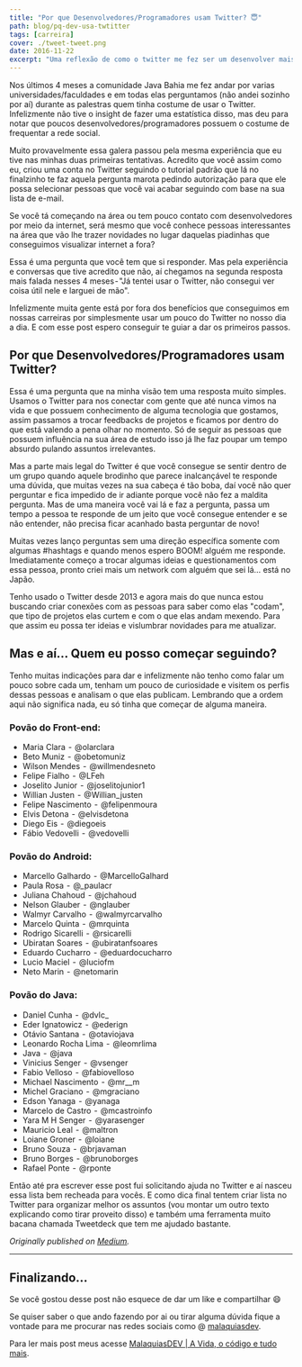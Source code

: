 ```yaml
---
title: "Por que Desenvolvedores/Programadores usam Twitter? 😇"
path: blog/pq-dev-usa-twtitter
tags: [carreira]
cover: ./tweet-tweet.png
date: 2016-11-22
excerpt: "Uma reflexão de como o twitter me fez ser um desenvolver mais engajado com a tecnologia"
---
```


Nos últimos 4 meses a comunidade Java Bahia me fez andar por varias universidades/faculdades e em todas elas perguntamos (não andei sozinho por aí) durante as palestras quem tinha costume de usar o Twitter. Infelizmente não tive o insight de fazer uma estatística disso, mas deu para notar que poucos desenvolvedores/programadores possuem o costume de frequentar a rede social.

Muito provavelmente essa galera passou pela mesma experiência que eu tive nas minhas duas primeiras tentativas. Acredito que você assim como eu, criou uma conta no Twitter seguindo o tutorial padrão que lá no finalzinho te faz aquela pergunta marota pedindo autorização para que ele possa selecionar pessoas que você vai acabar seguindo com base na sua lista de e-mail.

Se você tá começando na área ou tem pouco contato com desenvolvedores por meio da internet, será mesmo que você conhece pessoas interessantes na área que vão lhe trazer novidades no lugar daquelas piadinhas que conseguimos visualizar internet a fora?

Essa é uma pergunta que você tem que si responder. Mas pela experiência e conversas que tive acredito que não, aí chegamos na segunda resposta mais falada nesses 4 meses - "Já tentei usar o Twitter, não consegui ver coisa útil nele e larguei de mão".

Infelizmente muita gente está por fora dos benefícios que conseguimos em nossas carreiras por simplesmente usar um pouco do Twitter no nosso dia a dia. E com esse post espero conseguir te guiar a dar os primeiros passos.

## Por que Desenvolvedores/Programadores usam Twitter?

Essa é uma pergunta que na minha visão tem uma resposta muito simples. Usamos o Twitter para nos conectar com gente que até nunca vimos na vida e que possuem conhecimento de alguma tecnologia que gostamos, assim passamos a trocar feedbacks de projetos e ficamos por dentro do que está valendo a pena olhar no momento. Só de seguir as pessoas que possuem influência na sua área de estudo isso já lhe faz poupar um tempo absurdo pulando assuntos irrelevantes.

Mas a parte mais legal do Twitter é que você consegue se sentir dentro de um grupo quando aquele brodinho que parece inalcançável te responde uma dúvida, que muitas vezes na sua cabeça é tão boba, daí você não quer perguntar e fica impedido de ir adiante porque você não fez a maldita pergunta. Mas de uma maneira você vai lá e faz a pergunta, passa um tempo a pessoa te responde de um jeito que você consegue entender e se não entender, não precisa ficar acanhado basta perguntar de novo!

Muitas vezes lanço perguntas sem uma direção específica somente com algumas #hashtags e quando menos espero BOOM! alguém me responde. Imediatamente começo a trocar algumas ideias e questionamentos com essa pessoa, pronto criei mais um network com alguém que sei lá… está no Japão.

Tenho usado o Twitter desde 2013 e agora mais do que nunca estou buscando criar conexões com as pessoas para saber como elas "codam", que tipo de projetos elas curtem e com o que elas andam mexendo. Para que assim eu possa ter ideias e vislumbrar novidades para me atualizar.

## Mas e aí… Quem eu posso começar seguindo?

Tenho muitas indicações para dar e infelizmente não tenho como falar um pouco sobre cada um, tenham um pouco de curiosidade e visitem os perfis dessas pessoas e analisam o que elas publicam. Lembrando que a ordem aqui não significa nada, eu só tinha que começar de alguma maneira.

### Povão do Front-end:

* Maria Clara  -  @olarclara
* Beto Muniz  -  @obetomuniz
* Wilson Mendes  -  @willmendesneto
* Felipe Fialho  -  @LFeh
* Joselito Junior  -  @joselitojunior1
* Willian Justen  -  @Willian_justen
* Felipe Nascimento  -  @felipenmoura
* Elvis Detona  -  @elvisdetona
* Diego Eis  -  @diegoeis
* Fábio Vedovelli  -  @vedovelli

### Povão do Android:

* Marcello Galhardo  -  @MarcelloGalhard
* Paula Rosa  -  @\_paulacr
* Juliana Chahoud  -  @jchahoud
* Nelson Glauber  -  @nglauber
* Walmyr Carvalho  -  @walmyrcarvalho
* Marcelo Quinta  -  @mrquinta
* Rodrigo Sicarelli  -  @rsicarelli
* Ubiratan Soares  -  @ubiratanfsoares
* Eduardo Cucharro  -  @eduardocucharro
* Lucio Maciel  -  @luciofm
* Neto Marin  -  @netomarin

### Povão do Java:

* Daniel Cunha  -  @dvlc\_
* Eder Ignatowicz  -  @ederign
* Otávio Santana  -  @otaviojava
* Leonardo Rocha Lima  -  @leomrlima
* Java  -  @java
* Vinicius Senger  -  @vsenger
* Fabio Velloso  -  @fabiovelloso
* Michael Nascimento  -  @mr\_\_m
* Michel Graciano  -  @mgraciano
* Edson Yanaga  -  @yanaga
* Marcelo de Castro  -  @mcastroinfo
* Yara M H Senger  -  @yarasenger
* Mauricio Leal  -  @maltron
* Loiane Groner  -  @loiane
* Bruno Souza  -  @brjavaman
* Bruno Borges  -  @brunoborges
* Rafael Ponte  -  @rponte


Então até pra escrever esse post fui solicitando ajuda no Twitter e aí nasceu essa lista bem recheada para vocês. E como dica final tentem criar lista no Twitter para organizar melhor os assuntos (vou montar um outro texto explicando como tirar proveito disso) e também uma ferramenta muito bacana chamada Tweetdeck que tem me ajudado bastante.

_Originally published on [Medium](https://medium.com/tableless/por-que-desenvolvedores-programadores-usam-twitter-b37cc9fcde23)._

---

## Finalizando…

Se você gostou desse post não esquece de dar um like e compartilhar 😄

Se quiser saber o que ando fazendo por ai ou tirar alguma dúvida fique a vontade para me procurar nas redes sociais como @ [malaquiasdev](https://twitter.com/malaquiasdev).

Para ler mais post meus acesse [MalaquiasDEV | A Vida, o código e tudo mais](http://malaquias.dev).
